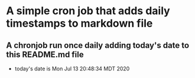 A simple cron job that adds daily timestamps to markdown file
============================================================
## A chronjob run once daily adding today's date to this README.md file
* today's date is Mon Jul 13 20:48:34 MDT 2020
